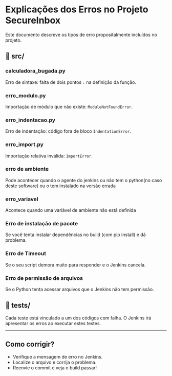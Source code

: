 # Explicações dos Erros no Projeto SecureInbox

Este documento descreve os tipos de erro propositalmente incluídos no projeto.

## 📁 src/

### calculadora_bugada.py
Erro de sintaxe: falta de dois pontos `:` na definição da função.

### erro_modulo.py
Importação de módulo que não existe: `ModuleNotFoundError`.

### erro_indentacao.py
Erro de indentação: código fora de bloco `IndentationError`.

### erro_import.py
Importação relativa inválida: `ImportError`.

### erro de ambiente
Pode acontecer quando o agente do jenkins ou não tem o python(no caso deste software) ou o tem instalado na versão errada

### erro_variavel
Acontece quando uma variável de ambiente não está definida

### Erro de instalação de pacote
Se você tenta instalar dependências no build (com pip install) e dá problema.

### Erro de Timeout
Se o seu script demora muito para responder e o Jenkins cancela.

### Erro de permissão de arquivos
Se o Python tenta acessar arquivos que o Jenkins não tem permissão.

## 📁 tests/

Cada teste está vinculado a um dos códigos com falha. O Jenkins irá apresentar os erros ao executar estes testes.

---

## Como corrigir?

- Verifique a mensagem de erro no Jenkins.
- Localize o arquivo e corrija o problema.
- Reenvie o commit e veja o build passar!